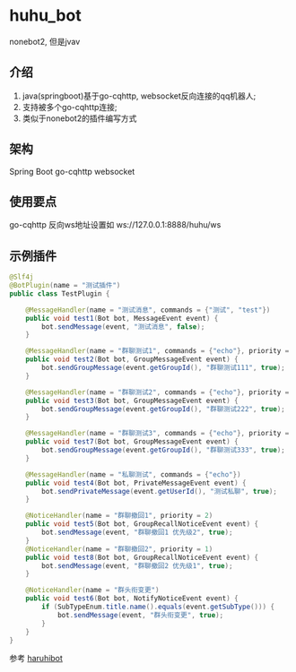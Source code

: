 # huhu_bot
nonebot2, 但是jvav

## 介绍
1. java(springboot)基于go-cqhttp, websocket反向连接的qq机器人;
2. 支持被多个go-cqhttp连接;
3. 类似于nonebot2的插件编写方式

## 架构
Spring Boot
go-cqhttp
websocket

## 使用要点
go-cqhttp 反向ws地址设置如 ws://127.0.0.1:8888/huhu/ws


## 示例插件
```Java
@Slf4j
@BotPlugin(name = "测试插件")
public class TestPlugin {

    @MessageHandler(name = "测试消息", commands = {"测试", "test"})
    public void test1(Bot bot, MessageEvent event) {
        bot.sendMessage(event, "测试消息", false);
    }

    @MessageHandler(name = "群聊测试1", commands = {"echo"}, priority = 3)
    public void test2(Bot bot, GroupMessageEvent event) {
        bot.sendGroupMessage(event.getGroupId(), "群聊测试111", true);
    }

    @MessageHandler(name = "群聊测试2", commands = {"echo"}, priority = 2, block = true)
    public void test3(Bot bot, GroupMessageEvent event) {
        bot.sendGroupMessage(event.getGroupId(), "群聊测试222", true);
    }

    @MessageHandler(name = "群聊测试3", commands = {"echo"}, priority = 1)
    public void test7(Bot bot, GroupMessageEvent event) {
        bot.sendGroupMessage(event.getGroupId(), "群聊测试333", true);
    }

    @MessageHandler(name = "私聊测试", commands = {"echo"})
    public void test4(Bot bot, PrivateMessageEvent event) {
        bot.sendPrivateMessage(event.getUserId(), "测试私聊", true);
    }

    @NoticeHandler(name = "群聊撤回1", priority = 2)
    public void test5(Bot bot, GroupRecallNoticeEvent event) {
        bot.sendMessage(event, "群聊撤回1 优先级2", true);
    }
    @NoticeHandler(name = "群聊撤回2", priority = 1)
    public void test8(Bot bot, GroupRecallNoticeEvent event) {
        bot.sendMessage(event, "群聊撤回2 优先级1", true);
    }

    @NoticeHandler(name = "群头衔变更")
    public void test6(Bot bot, NotifyNoticeEvent event) {
        if (SubTypeEnum.title.name().equals(event.getSubType())) {
            bot.sendMessage(event, "群头衔变更", true);
        }
    }
}

```

参考 [haruhibot](https://gitee.com/Lelouch-cc/haruhibot-server)
